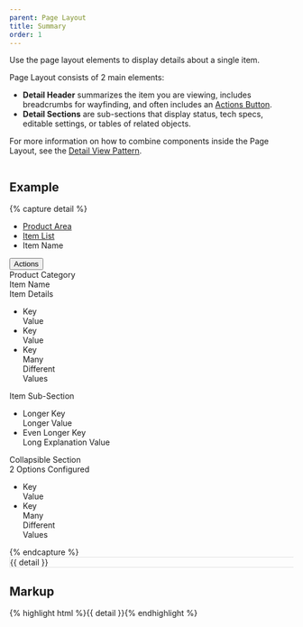 ```yaml
---
parent: Page Layout
title: Summary
order: 1
---
```

<p>Use the page layout elements to display details about a single item.</p>
<p>Page Layout consists of 2 main elements:</p>
<ul>
  <li><strong>Detail Header</strong> summarizes the item you are viewing, includes breadcrumbs for wayfinding, and often includes an <a href="">Actions Button</a>. </li>
  <li><strong>Detail Sections</strong> are sub-sections that display status, tech specs, editable settings, or tables of related objects.</li>
</ul>
<p>For more information on how to combine components inside the Page Layout, see the <a href="/ux-patterns/#detail-view">Detail View Pattern</a>. </p>
<div style="overflow: hidden;">
  <div class="rs-pull-left">
    <h2>Example</h2>
    {% capture detail %}
    <div class="rs-content rs-panel rs-detail-large">
      <div class="rs-detail-header">
        <ul class="rs-breadcrumbs">
        <li class="rs-breadcrumb-item">
          <a href="" class="rs-breadcrumb-link">Product Area</a>
        </li>
        <li class="rs-breadcrumb-item">
          <a href="" class="rs-breadcrumb-link">Item List</a>
        </li>
        <li class="rs-breadcrumb-item">
          <span class="rs-breadcrumb-text">Item Name</span>
        </li>
      </ul>
        <div class="rs-detail-header-actions">
          <button class="rs-btn rs-btn-action">
            <span class="rs-cog"></span>
            Actions
            <span class="rs-caret"></span>
          </button>
        </div>
        <div class="rs-detail-header-subtitle">Product Category</div>
        <div class="rs-detail-header-title">Item Name</div>
      </div>
      <div class="rs-detail-section">
        <div class="rs-detail-section-header">
          <div class="rs-detail-section-title">Item Details</div>
        </div>
        <div class="rs-detail-section-body">
          <ul class="rs-detail-list">
            <li class="rs-detail-item">
              <div class="rs-detail-key">Key</div>
              <div class="rs-detail-value">Value</div>
            </li>
            <li class="rs-detail-item">
              <div class="rs-detail-key">Key</div>
              <div class="rs-detail-value">Value</div>
            </li>
            <li class="rs-detail-item">
              <div class="rs-detail-key">Key</div>
              <div class="rs-detail-value">
                Many<br>
                Different<br>
                Values
              </div>
            </li>
          </ul>
        </div>
      </div>
      <div class="rs-detail-section">
        <div class="rs-detail-section-header">
          <div class="rs-detail-section-title">Item Sub-Section</div>
        </div>
        <div class="rs-detail-section-body">
          <ul class="rs-detail-list">
            <li class="rs-detail-item">
              <div class="rs-detail-key">Longer Key</div>
              <div class="rs-detail-value">Longer Value</div>
            </li>
            <li class="rs-detail-item">
              <div class="rs-detail-key">Even Longer Key</div>
              <div class="rs-detail-value">Long Explanation Value</div>
            </li>
          </ul>
        </div>
      </div>
      <div class="rs-collapsible-section rs-detail-section collapsed">
        <div class="rs-detail-section-header">
          <div class="rs-caret"></div>
          <div class="rs-detail-section-title">Collapsible Section</div>
          <div class="rs-detail-section-subtitle">2 Options Configured</div>
        </div>
        <div class="rs-detail-section-body">
          <ul class="rs-detail-list">
            <li class="rs-detail-item">
              <div class="rs-detail-key">Key</div>
              <div class="rs-detail-value">Value</div>
            </li>
            <li class="rs-detail-item">
              <div class="rs-detail-key">Key</div>
              <div class="rs-detail-value">
                Many<br>
                Different<br>
                Values
              </div>
            </li>
          </ul>
        </div>
      </div>
    </div>
    {% endcapture %}
    <div style="width: 600px; border: 1px #e0e0e0 solid; margin-right: 2em;">
      {{ detail }}
    </div>
  </div>
  <div class="rs-pull-left">
    <h2>Markup</h2>
    {% highlight html %}{{ detail }}{% endhighlight %}
  </div>
</div>
